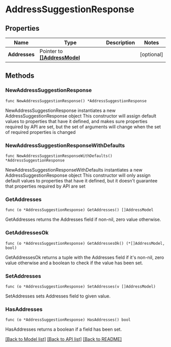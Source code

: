 # AddressSuggestionResponse

## Properties

Name | Type | Description | Notes
------------ | ------------- | ------------- | -------------
**Addresses** | Pointer to [**[]AddressModel**](AddressModel.md) |  | [optional] 

## Methods

### NewAddressSuggestionResponse

`func NewAddressSuggestionResponse() *AddressSuggestionResponse`

NewAddressSuggestionResponse instantiates a new AddressSuggestionResponse object
This constructor will assign default values to properties that have it defined,
and makes sure properties required by API are set, but the set of arguments
will change when the set of required properties is changed

### NewAddressSuggestionResponseWithDefaults

`func NewAddressSuggestionResponseWithDefaults() *AddressSuggestionResponse`

NewAddressSuggestionResponseWithDefaults instantiates a new AddressSuggestionResponse object
This constructor will only assign default values to properties that have it defined,
but it doesn't guarantee that properties required by API are set

### GetAddresses

`func (o *AddressSuggestionResponse) GetAddresses() []AddressModel`

GetAddresses returns the Addresses field if non-nil, zero value otherwise.

### GetAddressesOk

`func (o *AddressSuggestionResponse) GetAddressesOk() (*[]AddressModel, bool)`

GetAddressesOk returns a tuple with the Addresses field if it's non-nil, zero value otherwise
and a boolean to check if the value has been set.

### SetAddresses

`func (o *AddressSuggestionResponse) SetAddresses(v []AddressModel)`

SetAddresses sets Addresses field to given value.

### HasAddresses

`func (o *AddressSuggestionResponse) HasAddresses() bool`

HasAddresses returns a boolean if a field has been set.


[[Back to Model list]](../README.md#documentation-for-models) [[Back to API list]](../README.md#documentation-for-api-endpoints) [[Back to README]](../README.md)


